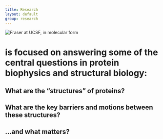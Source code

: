 ```yaml
---
title: Research
layout: default
group: research
---
```


<img class="img-fluid mx-auto d-block" src="/static/img/fraseratucsf.jpg" alt="Fraser at UCSF, in molecular form">

#  is focused on answering some of the central questions in protein biophysics and structural biology:

## What are the “structures” of proteins?



## What are the key barriers and motions between these structures?



## ...and what matters?
